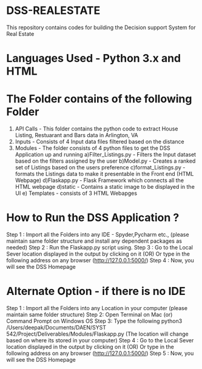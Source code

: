 # DSS-REALESTATE
This repository contains codes for building the Decision support System for Real Estate 

# Languages Used - Python 3.x and HTML

# The Folder contains of the following Folder
  1) API Calls - This folder contains the python code to extract House Listing, Restuarant and Bars data in Arlington, VA
  2) Inputs - Consists of 4 Input data files filtered based on the distance 
  3) Modules - The folder consists of 4 python files to get the DSS Application up and running
    a)Filter_Listings.py - Filters the Input dataset based on the filters assigned by the user
    b)Model.py - Creates a ranked set of Listings based on the users preference
    c)format_Listings.py - formats the Listings data to make it presentable in the Front end (HTML Webpage)
    d)Flaskapp.py  - Flask Framework which connects all the HTML webpage
    d)static - Contains a static image to be displayed in the UI
    e) Templates - consists of 3 HTML Webapges 
    
# How to Run the DSS Application ?
Step 1 : Import all the Folders into any IDE - Spyder,Pycharm etc., (please maintain same folder structure and install any dependent packages as needed)
Step 2 : Run the Flaskapp.py script using.
Step 3 : Go to the Local Sever location displayed in the output by clicking on it
          (OR)
          Or type in the following address on any browser (http://127.0.0.1:5000/)
Step 4 : Now, you will see the DSS Homepage

# Alternate Option - if there is no IDE

Step 1 : Import all the Folders into any Location in your computer (please maintain same folder structure)
Step 2: Open Terminal on Mac (or) Command Prompt on Windows OS
Step 3: Type the following python3 /Users/deepak/Documents/DAEN/SYST 542/Project/Deliverables/Modules/Flaskapp.py (The location will change based on where its stored in your computer)
Step 4 : Go to the Local Sever location displayed in the output by clicking on it
          (OR)
          Or type in the following address on any browser (http://127.0.0.1:5000/)
Step 5 : Now, you will see the DSS Homepage
